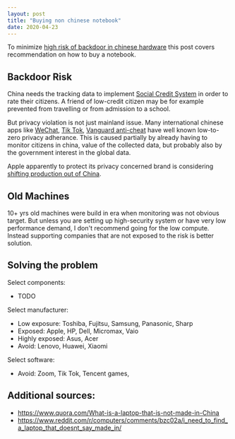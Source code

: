 ```yaml
---
layout: post
title: "Buying non chinese notebook"
date: 2020-04-23
---
```


To minimize [high risk of backdoor in chinese hardware](#backdoor-risk) this post covers recommendation on how to buy a notebook.
 
 
## Backdoor Risk
China needs the tracking data to implement [Social Credit System](https://en.wikipedia.org/wiki/Social_Credit_System) in order to rate their citizens.
A friend of low-credit citizen may be for example prevented from travelling or from admission to a school.

But privacy violation is not just mainland issue.
Many international chinese apps like [WeChat](https://en.wikipedia.org/wiki/WeChat#Privacy_issues), [Tik Tok](https://rufposten.de/blog/2019/12/05/privacy-analysis-of-tiktoks-app-and-website/), [Vanguard anti-cheat](https://www.reddit.com/r/VALORANT/comments/g35w87/an_individuals_take_on_the_whole_vanguard/) have well known low-to-zero privacy adherance. 
This is caused partially by already having to monitor citizens in china, value of the collected data, but probably also by the government interest in the global data.

Apple apparently to protect its privacy concerned brand is considering [shifting production out of China](https://www.wsj.com/articles/apple-examines-feasibility-of-shifting-some-production-out-of-china-11561030751).


## Old Machines
10+ yrs old machines were build in era when monitoring was not obvious target.
But unless you are setting up high-security system or have very low performance demand, I don't recommend going for the low compute.
Instead supporting companies that are not exposed to the risk is better solution.


## Solving the problem

Select components:
- TODO

Select manufacturer:
- Low exposure: Toshiba, Fujitsu, Samsung, Panasonic, Sharp
- Exposed: Apple, HP, Dell, Micromax, Vaio
- Highly exposed: Asus, Acer 
- Avoid: Lenovo, Huawei, Xiaomi

Select software:
- Avoid: Zoom, Tik Tok, Tencent games, 
 
## Additional sources:
- https://www.quora.com/What-is-a-laptop-that-is-not-made-in-China
- https://www.reddit.com/r/computers/comments/bzc02a/i_need_to_find_a_laptop_that_doesnt_say_made_in/